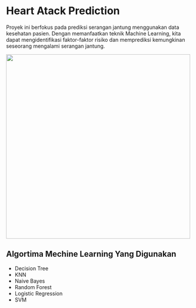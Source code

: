 # Heart Atack Prediction

Proyek ini berfokus pada prediksi serangan jantung menggunakan data kesehatan pasien. 
Dengan memanfaatkan teknik Machine Learning, kita dapat mengidentifikasi faktor-faktor risiko dan memprediksi kemungkinan seseorang mengalami serangan jantung.
<div>
  <p >
    <img  src='https://s3-publishing-cmn-svc-prd.s3.ap-southeast-1.amazonaws.com/article/FrJ_uGfOAiXcdvSwdjQT7/original/013575700_1569640117-Detak-Jantung-Sering-Tak-Beraturan-Haruskah-Khawatir-By-LuckyStep-Shutterstock.jpg', width='500px'>
  </p>
</div>

## Algortima Mechine Learning Yang Digunakan
- Decision Tree
- KNN
- Naive Bayes
- Random Forest
- Logistic Regression
- SVM
